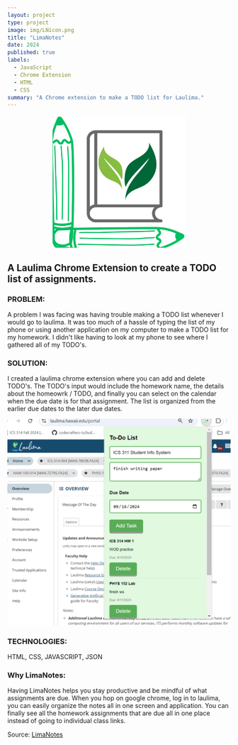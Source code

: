```yaml
---
layout: project
type: project
image: img/LNicon.png
title: "LimaNotes"
date: 2024
published: true
labels:
  - JavaScript
  - Chrome Extension
  - HTML
  - CSS
summary: "A Chrome extension to make a TODO list for Laulima."
---
```

<div style="text-align: center;">
  <img class="img-fluid" src="../img/LNicon.png" width= "300" height = "300">
</div>


## A Laulima Chrome Extension to create a TODO list of assignments.

### PROBLEM:
A problem I was facing was having trouble making a TODO list whenever I would go to laulima. It was too much of a hassle of typing the list of my phone or using another application on my computer to make a TODO list for my homework. I didn't like having to look at my phone to see where I gathered all of my TODO's.

### SOLUTION:
I created a laulima chrome extension where you can add and delete TODO's. The TODO's input would include the homework name, the details about the homeowrk / TODO, and finally you can select on the calendar when the due date is for that assignment. The list is organized from the earlier due dates to the later due dates.
<div style="text-align: center;">
  <img class="img-fluid" src="../img/LNdemo.png" max-width= "200">
</div>

### TECHNOLOGIES:
HTML, CSS, JAVASCRIPT, JSON

### Why LimaNotes:
Having LimaNotes helps you stay productive and be mindful of what assignments are due. When you hop on google chrome, log in to laulima, you can easily organize the notes all in one screen and application. You can finally see all the homework assignments that are due all in one place instead of going to individual class links. 
 
Source: <a href="https://github.com/jogarces/ics-313-text-game"><i class="large github icon "></i>LimaNotes</a>
